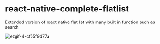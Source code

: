 # react-native-complete-flatlist
Extended version of react native flat list with many built in function such as search

![ezgif-4-cf55f9d77a](https://user-images.githubusercontent.com/24792201/35791132-05755c86-0a81-11e8-8c1d-793b043abeea.gif)

